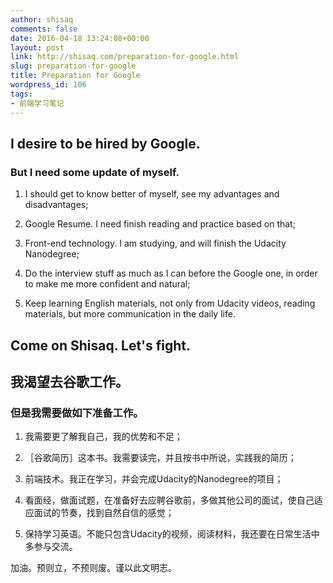 ```yaml
---
author: shisaq
comments: false
date: 2016-04-18 13:24:08+00:00
layout: post
link: http://shisaq.com/preparation-for-google.html
slug: preparation-for-google
title: Preparation for Google
wordpress_id: 106
tags:
- 前端学习笔记
---
```


## I desire to be hired by Google.




### But I need some update of myself.





 	
  1. I should get to know better of myself, see my advantages and disadvantages;

 	
  2. Google Resume. I need finish reading and practice based on that;

 	
  3. Front-end technology. I am studying, and will finish the Udacity Nanodegree;

 	
  4. Do the interview stuff as much as I can before the Google one, in order to make me more confident and natural;

 	
  5. Keep learning English materials, not only from Udacity videos, reading materials, but more communication in the daily life.




## Come on Shisaq. Let's fight.





## 我渴望去谷歌工作。




### 但是我需要做如下准备工作。





 	
  1. 我需要更了解我自己，我的优势和不足；

 	
  2. ［谷歌简历］这本书。我需要读完，并且按书中所说，实践我的简历；

 	
  3. 前端技术。我正在学习，并会完成Udacity的Nanodegree的项目；

 	
  4. 看面经，做面试题，在准备好去应聘谷歌前，多做其他公司的面试，使自己适应面试的节奏，找到自然自信的感觉；

 	
  5. 保持学习英语。不能只包含Udacity的视频，阅读材料，我还要在日常生活中多参与交流。


加油。预则立，不预则废。谨以此文明志。
